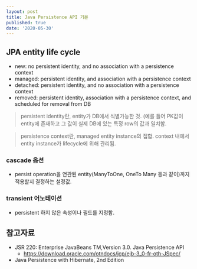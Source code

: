 ```yaml
---
layout: post
title: Java Persistence API 기본
published: true
date: '2020-05-30'
---
```

## JPA entity life cycle
- new: no persistent identity, and no association with a persistence context
- managed: persistent identity, and association with a persistence context
- detached: persistent identity, and no association with a persistence context
- removed: persistent identity, association with a persistence context, and scheduled for removal from DB


> persistent identity란, entity가 DB에서 식별가능한 것. (예를 들어 PK값이 entity에 존재하고 그 값이 실제 DB에 있는 특정 row의 값과 일치함.

> persistence context란, managed entity instance의 집합. context 내에서 entity instance가 lifecycle에 위해 관리됨.


### cascade 옵션
- persist operation을 연관된 entity(ManyToOne, OneTo Many 등과 같이)까지 적용할지 결정하는 설정값.


### transient 어노테이션
- persistent 하지 않은 속성이나 필드를 지정함.

## 참고자료
- JSR 220: Enterprise JavaBeans TM,Version 3.0. Java Persistence API
    - https://download.oracle.com/otndocs/jcp/ejb-3_0-fr-oth-JSpec/
- Java Persistence with Hibernate, 2nd Edition